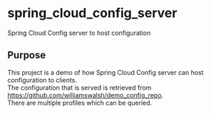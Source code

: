 # spring_cloud_config_server
Spring Cloud Config server to host configuration

## Purpose
This project is a demo of how Spring Cloud Config server can host configuration to clients.\
The configuration that is served is retrieved from https://github.com/williamswalsh/demo_config_repo. \
There are multiple profiles which can be queried.
